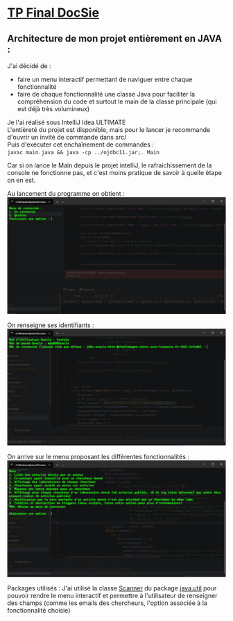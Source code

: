 # [TP Final DocSie](/)


## Architecture de mon projet entièrement en JAVA : 
J'ai décidé de : 
- faire un menu interactif permettant de naviguer entre chaque fonctionnalité   
- faire de chaque fonctionnalité une classe Java pour faciliter la compréhension du code et surtout le main de la classe principale (qui est déjà très volumineux)  


Je l'ai réalisé sous IntelliJ Idea ULTIMATE  
L'entièreté du projet est disponible, mais pour le lancer je recommande d'ouvrir un invité de commande dans src/  
Puis d'exécuter cet enchaînement de commandes :  
`javac main.java && java -cp ../ojdbc11.jar;. Main`


Car si on lance le Main depuis le projet intelliJ, le rafraichissement de la console ne fonctionne pas, et c'est moins pratique de savoir à quelle étape on en est.

Au lancement du programme on obtient : 
![image menuConnexion](images/menuConnection.png)

On renseigne ses identifiants :
![imageIdentifiants](images/identifiantsConnexion.png)

On arrive sur le menu proposant les différentes fonctionnalités : 
![image menuFonctionnalites](images/menuFonctionnalites.png)





Packages utilisés :
J'ai utilisé la classe [Scanner](https://docs.oracle.com/javase/8/docs/api/java/util/Scanner.html) du package [java.util](https://docs.oracle.com/javase/8/docs/api/java/util/package-summary.html) pour pouvoir rendre le menu interactif et permettre à l'utilisateur de renseigner des champs (comme les emails des chercheurs, l'option associée à la fonctionnalité choisie)  
